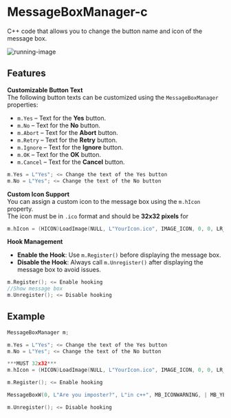 # MessageBoxManager-c
C++ code that allows you to change the button name and icon of the message box.

![running-image](https://github.com/user-attachments/assets/06228139-ebd5-4bae-a68a-3222861e46eb)
## Features
**Customizable Button Text**  
The following button texts can be customized using the `MessageBoxManager` properties:
-   `m.Yes` – Text for the **Yes** button.
-   `m.No` – Text for the **No** button.
-   `m.Abort` – Text for the **Abort** button.
-   `m.Retry` – Text for the **Retry** button.
-   `m.Ignore` – Text for the **Ignore** button.
-   `m.OK` – Text for the **OK** button.
-   `m.Cancel` – Text for the **Cancel** button.
```c
m.Yes = L"Yes"; <= Change the text of the Yes button
m.No = L"Yes"; <= Change the text of the No button
```
**Custom Icon Support**  
You can assign a custom icon to the message box using the `m.hIcon` property.  
The icon must be in `.ico` format and should be **32x32 pixels** for
```c
m.hIcon = (HICON)LoadImage(NULL, L"YourIcon.ico", IMAGE_ICON, 0, 0, LR_LOADFROMFILE); <= Change message box icon
```
**Hook Management**
- **Enable the Hook**: Use `m.Register()` before displaying the message box.
- **Disable the Hook**: Always call `m.Unregister()` after displaying the message box to avoid issues.
```C
m.Register(); <= Enable hooking
//Show message box
m.Unregister(); <= Disable hooking
```

## Example
```c
MessageBoxManager m;

m.Yes = L"Yes"; <= Change the text of the Yes button
m.No = L"Yes"; <= Change the text of the No button

***MUST 32x32***
m.hIcon = (HICON)LoadImage(NULL, L"YourIcon.ico", IMAGE_ICON, 0, 0, LR_LOADFROMFILE) <= Change message box icon

m.Register(); <= Enable hooking

MessageBoxW(0, L"Are you imposter?", L"in c++", MB_ICONWARNING, | MB_YESNO);

m.Unregister(); <= Disable hooking
```
